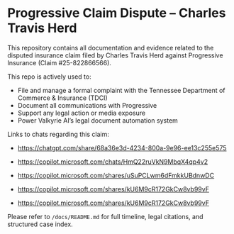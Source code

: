 # Progressive Claim Dispute – Charles Travis Herd

This repository contains all documentation and evidence related to the disputed insurance claim filed by Charles Travis Herd against Progressive Insurance (Claim #25-822866566).

This repo is actively used to:
- File and manage a formal complaint with the Tennessee Department of Commerce & Insurance (TDCI)
- Document all communications with Progressive
- Support any legal action or media exposure
- Power Valkyrie AI’s legal document automation system

Links to chats regarding this claim:

 - https://chatgpt.com/share/68a36e3d-4234-800a-9e96-ee13c255e575

 - https://copilot.microsoft.com/chats/HmQ22ruVkN9MbqX4qp4v2

 - https://copilot.microsoft.com/shares/uSuPCLwm6dFmkkUBdnwDC

 - https://copilot.microsoft.com/shares/kU6M9cR172GkCw8vb99vF

 - https://copilot.microsoft.com/shares/kU6M9cR172GkCw8vb99vF

Please refer to `/docs/README.md` for full timeline, legal citations, and structured case index.
